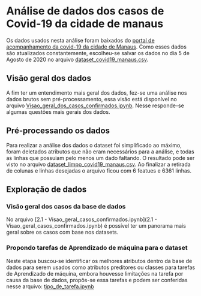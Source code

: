 # Análise de dados dos casos de Covid-19 da cidade de manaus

Os dados usados nesta análise foram baixados do [portal de acompanhamento da covid-19 da cidade de Manaus](https://covid19.manaus.am.gov.br/monitoramento/). Como esses dados são atualizados constantemente, escolheu-se salvar os dados no dia 5 de Agosto de 2020 no arquivo [dataset_covid19_manaus.csv](dataset/dataset_covid19_manaus.csv).

## Visão geral dos dados

A fim ter um entendimento mais geral dos dados, fez-se uma análise nos dados brutos sem pré-processamento, essa visão está disponível no arquivo [Visao_geral_dos_casos_confirmados.ipynb](Visao_geral_dos_casos_confirmados.ipynb). Nesse  responde-se algumas questões mais gerais dos dados.

## Pré-processando os dados

Para realizar a análise dos dados o dataset foi simplificado ao máximo, foram deletados atributos que não eram necessários para a análise, e todas as linhas que possuiam pelo menos um dado faltando. O resultado pode ser visto no arquivo [dataset_limpo_covid19_manaus.csv](dataset/dataset_limpo_covid19_manaus.csv). Ao finalizar a retirada de colunas e linhas desejadas o arquivo ficou com 6 featues e 6361 linhas.

## Exploração de dados

### Visão geral dos casos da base de dados

No arquivo [2.1 - Visao_geral_casos_confirmados.ipynb](2.1 - Visao_geral_casos_confirmados.ipynb) é possível ter um panorama mais geral sobre os casos com base nos datasets.

### Propondo tarefas de Aprendizado de máquina para o dataset

Neste etapa buscou-se identificar os melhores atributos dentro da base de dados para serem usados como atributos preditores ou classes para tarefas de Aprendizado de máquina, embora houvesse limitações na tarefa por causa da base de dados, propôs-se essa tarefas e podem ser conferidas nesse arquivo: [tipo_de_tarefa.ipynb](tipos_de_tarefa.ipnyb)